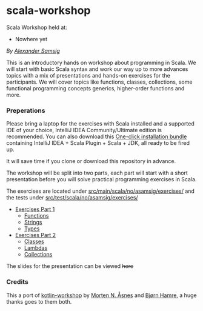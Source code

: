 # scala-workshop

Scala Workshop held at:
   * Nowhere yet

*By [Alexander Samsig](https://github.com/asamsig)*

This is an introductory hands on workshop about programming in Scala. 
We will start with basic Scala syntax and work our way up to more advances topics with a mix
of presentations and hands-on exercises for the participants. 
We will cover topics like functions, classes, collections, some functional programming concepts
generics, higher-order functions and more.

### Preperations
Please bring a laptop for the exercises with Scala installed and a supported IDE of your choice, IntelliJ IDEA Community/Ultimate edition is recommended. You can also download this [One-click installation bundle](https://github.com/JetBrains/intellij-scala-bundle/tree/v2020-04-23) containing IntelliJ IDEA + Scala Plugin + Scala + JDK, all ready to be fired up.

It will save time if you clone or download this repository in advance.


The workshop will be split into two parts, each part will start with a short presentation
before you will solve practical programming exercises in Scala.

The exercises are located under [src/main/scala/no/asamsig/exercises/](src/main/scala/no/asamsig/exercises/)
and the tests under [src/test/scala/no/asamsig/exercises/](src/test/scala/no/asamsig/exercises/)

* [Exercises Part 1](src/main/scala/no/asamsig/exercises/part1/)
    * [Functions](src/main/scala/no/asamsig/exercises/part1/Exercise_1_Functions.scala)
    * [Strings](src/main/scala/no/asamsig/exercises/part1/Exercise_2_Strings.scala)
    * [Types](src/main/scala/no/asamsig/exercises/part1/Exercise_3_Types.scala)
* [Exercises Part 2](src/main/scala/no/asamsig/exercises/part2/)
    * [Classes](src/main/scala/no/asamsig/exercises/part2/Exercise_1_Classes.scala)
    * [Lambdas](src/main/scala/no/asamsig/exercises/part2/Exercise_2_Lambdas.scala)
    * [Collections](src/main/scala/no/asamsig/exercises/part2/Exercise_3_Collections.scala)

The slides for the presentation can be viewed ~~here~~

### Credits

This a port of [kotlin-workshop](https://github.com/mortenaa/kotlin-workshop) by [Morten N. Åsnes](https://github.com/mortenaa) and [Bjørn Hamre](https://github.com/javaguruen), a huge thanks goes to them both.
